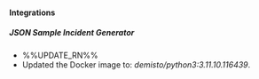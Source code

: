 
#### Integrations

##### JSON Sample Incident Generator

- %%UPDATE_RN%%
- Updated the Docker image to: *demisto/python3:3.11.10.116439*.

